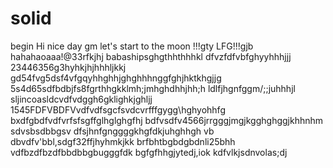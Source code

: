 # solid
begin
Hi
nice day
gm
let's start
to the moon !!!gty
LFG!!!gjb
hahahaoaaa!@33rfkjhj
babashipsghgthhthhhkl
dfvzfdfvbfghyyhhhjjj
23446356g3hyhkjhjhhhljkkj
gd54fvg5dsf4vfgqyhhghhjghghhhnggfghjhktkhgjjg
5s4d65sdfbdbjfs8fgrthhgkklmh;jmhghdhhjhh;h
ldlfjhgnfggm/;;juhhhjl
sljincoasldcvdfvdggh6gklighkjghljj
1545FDFVBDFVvdfvdfsgcfsvdcvrfffgygg\hghyohhfg
bxdfgbdfvdfvrfsfsgffglhglghgfhj
bdfvsdfv4566jrrgggjmgjkgghghggjkhhnhm
sdvsbsdbbgsv dfsjhnfgnggggkhgfdkjuhghhgh
vb dbvdfv'bbl,sdgf32ffjhyhmkjkk
brfbhtbgbdgbdnli25bhh
vdfbzdfbzdfbbdbbgbugggfdk
bgfgfhhgjytedj,iok
kdfvlkjsdnvolas;dj
